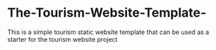 # The-Tourism-Website-Template-
This is a simple tourism static website template that can be used as a starter for the tourism website project
